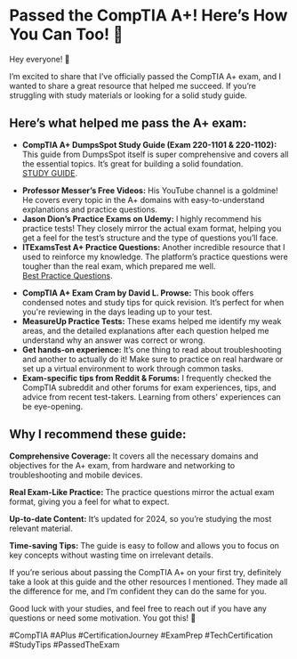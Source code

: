<h1>Passed the CompTIA A+! Here’s How You Can Too! 🚀</h1>

<p>Hey everyone! 👋</p>

<p>I’m excited to share that I’ve officially passed the CompTIA A+ exam, and I wanted to share a great resource that helped me succeed. If you’re struggling with study materials or looking for a solid study guide.

<h2>Here’s what helped me pass the A+ exam:</h2>

<ul>
    <li><strong>CompTIA A+ DumpsSpot Study Guide (Exam 220-1101 & 220-1102):</strong> This guide from DumpsSpot itself is super comprehensive and covers all the essential topics. It’s great for building a solid foundation.</li> <a href="https://bit.ly/CompTIA_Study_Guide" target="_blank">STUDY GUIDE</a>.</p>

  <li><strong>Professor Messer’s Free Videos:</strong> His YouTube channel is a goldmine! He covers every topic in the A+ domains with easy-to-understand explanations and practice questions.</li>

  <li><strong>Jason Dion’s Practice Exams on Udemy:</strong> I highly recommend his practice tests! They closely mirror the actual exam format, helping you get a feel for the test’s structure and the type of questions you’ll face.</li>

  <li><strong>ITExamsTest A+ Practice Questions:</strong> Another incredible resource that I used to reinforce my knowledge. The platform’s practice questions were tougher than the real exam, which prepared me well.</li>
  <a href="https://bit.ly/CompTIA-Practice-Questions" target="_blank">Best Practice Questions</a>.</p>

  <li><strong>CompTIA A+ Exam Cram by David L. Prowse:</strong> This book offers condensed notes and study tips for quick revision. It’s perfect for when you're reviewing in the days leading up to your test.</li>

  <li><strong>MeasureUp Practice Tests:</strong> These exams helped me identify my weak areas, and the detailed explanations after each question helped me understand why an answer was correct or wrong.</li>

<li><strong>Get hands-on experience:</strong> It’s one thing to read about troubleshooting and another to actually do it! Make sure to practice on real hardware or set up a virtual environment to work through common tasks.</li>

<li><strong>Exam-specific tips from Reddit & Forums:</strong> I frequently checked the CompTIA subreddit and other forums for exam experiences, tips, and advice from recent test-takers. Learning from others' experiences can be eye-opening.</li>
</ul>

<h2>Why I recommend these guide:</h2>

<p><strong>Comprehensive Coverage:</strong> It covers all the necessary domains and objectives for the A+ exam, from hardware and networking to troubleshooting and mobile devices.</p>
<p><strong>Real Exam-Like Practice:</strong> The practice questions mirror the actual exam format, giving you a feel for what to expect.</p>
<p><strong>Up-to-date Content:</strong> It’s updated for 2024, so you’re studying the most relevant material.</p>
<p><strong>Time-saving Tips:</strong> The guide is easy to follow and allows you to focus on key concepts without wasting time on irrelevant details.</p>

<p>If you’re serious about passing the CompTIA A+ on your first try, definitely take a look at this guide and the other resources I mentioned. They made all the difference for me, and I’m confident they can do the same for you.</p>

<p>Good luck with your studies, and feel free to reach out if you have any questions or need some motivation. You got this! 💪</p>

<p>#CompTIA #APlus #CertificationJourney #ExamPrep #TechCertification #StudyTips #PassedTheExam</p>

</body>
</html>
